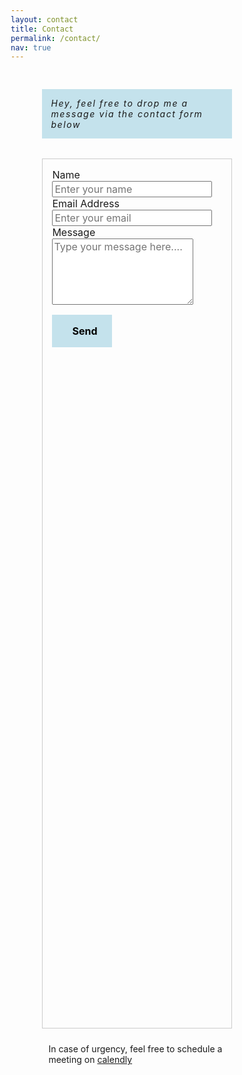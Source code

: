 ```yaml
---
layout: contact
title: Contact
permalink: /contact/
nav: true
---
```


<head>
  <style>
    *,
    *::before,
    *::after {
      box-sizing: border-box;
    }

    body {
      margin: 0;
      /* font-family: -apple-system, BlinkMacSystemFont, "Segoe UI", Roboto, Oxygen,
        Ubuntu, Cantarell, "Open Sans", "Helvetica Neue", sans-serif; */
      line-height: 1;
      display: flex;
      height: 95vh;
      flex-direction: column;
      align-items: center;
      justify-content: center;
    }

    h6::selection,
    label::selection,
    button::selection {
      -moz-user-select: none;
      -khtml-user-select: none;
      -webkit-user-select: none;
      -ms-user-select: none;
      user-select: none;
    }

    .wrapper {
      width: 100%;
      padding: 2rem;
      background: #fff;
      box-shadow: 0 0px 2.2px rgba(0, 0, 0, 0.028), 0 0px 5.3px rgba(0, 0, 0, 0.04),
        0 0px 10px rgba(0, 0, 0, 0.05), 0 0px 17.9px rgba(0, 0, 0, 0.06),
        0 0px 33.4px rgba(0, 0, 0, 0.072), 0 0px 80px rgba(0, 0, 0, 0.1);
    }

    h6 {
      background: rgba(173, 216, 230, 0.7);
      letter-spacing: 0.1rem;
      padding: 1em;
      cursor: default;
    }

    form,
    input,
    textarea,
    button {
      font-family: inherit;
      font-size: initial;
    }

    .form-group label {
      display: block;
      /* margin: 2rem 0 0.5rem 0; */
    }

    .form-group input[type="text"],
    .form-group input[type="email"],
    .form-group textarea {
      width: 100%;
      padding: 1rem 0.8rem;
      border: 1px solid rgba(0, 0, 0, 0.2);
      outline: 0;
      transition: border 0.15s;
    }

    .form-group input[type="text"],
    .form-group input[type="email"] {
      height: 2rem;
    }

    .form-group textarea {
      resize: vertical;
    }

    .submit {
      font-weight: bold;
      margin: auto;
      margin-top: 1rem;
      margin-bottom: -2rem;
      padding: 1rem 1.5rem;
      border: none;
      background: rgba(173, 216, 230, 0.7);
      cursor: pointer;
      transition: background 0.15s;
    }

    i {
      margin-right: 0.5rem;
    }

    .my-width {
      width: 80%;
      margin: auto;
      height: 60%;
      padding: 10px;
    }
    .contact {
      height: 60%;
      border: 1px solid rgba(0, 0, 0, 0.2);
      margin: auto;
      /* width: 90%; */
      padding: 15px;
      padding-bottom: 10px;
    }

    .g{
      padding:10px;
    }

    .submit:hover {
      background: rgba(173, 216, 230, 1);
    }

    .form-group input[type="text"]:focus,
    .form-group input[type="email"]:focus,
    .form-group textarea:focus {
      border: 1px solid #222;
    }
  </style>
</head>
<div class="my-width">
  <h6>Hey, feel free to drop me a message via the contact form below</h6>
  <div class="contact">
    <form action="https://getform.io/f/f3ced1fe-d64c-4816-a12a-1064cfe3017b" method="POST">
      <div class="form-group">
        <label for="name">Name</label>
        <input type="text" name="Name" id="name" placeholder="Enter your name" required minlength="3" maxlength="25" />
      </div>
      <div class="form-group">
        <label for="email">Email Address</label>
        <input type="email" name="Email" id="email" placeholder="Enter your email" required />
      </div>
      <div class="form-group">
        <label for="message">Message</label>
        <textarea name="Message" id="message" rows="5" placeholder="Type your message here...."></textarea>
      </div>
      <div class="form-group">
        <button type="submit" class="submit"><i class="far fa-paper-plane"></i>Send</button>
      </div>
    </form>
  </div>
  <p class="g">In case of urgency, feel free to schedule a meeting on <a href="https://calendly.com/mihirraj-dixit">calendly</a>
  </p>
</div>